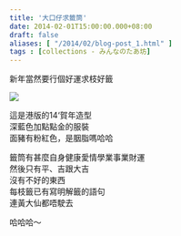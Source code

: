 ```yaml
---
title: '大口仔求籤筒'
date: 2014-02-01T15:00:00.000+08:00
draft: false
aliases: [ "/2014/02/blog-post_1.html" ]
tags : [collections - みんなのたあ坊]
---
```


新年當然要行個好運求枝好籤  

![](/images/minnanotabo140201.jpg)

這是港版的14‘賀年造型  
深藍色加點點金的服裝  
面豬有粉紅色，是胭脂嗎哈哈  
  
籤筒有甚麼自身健康愛情學業事業財運  
然後只有平、吉跟大吉  
沒有不好的東西  
每枝籤已有寫明解籤的語句  
連黃大仙都唔駛去  
  
哈哈哈～
